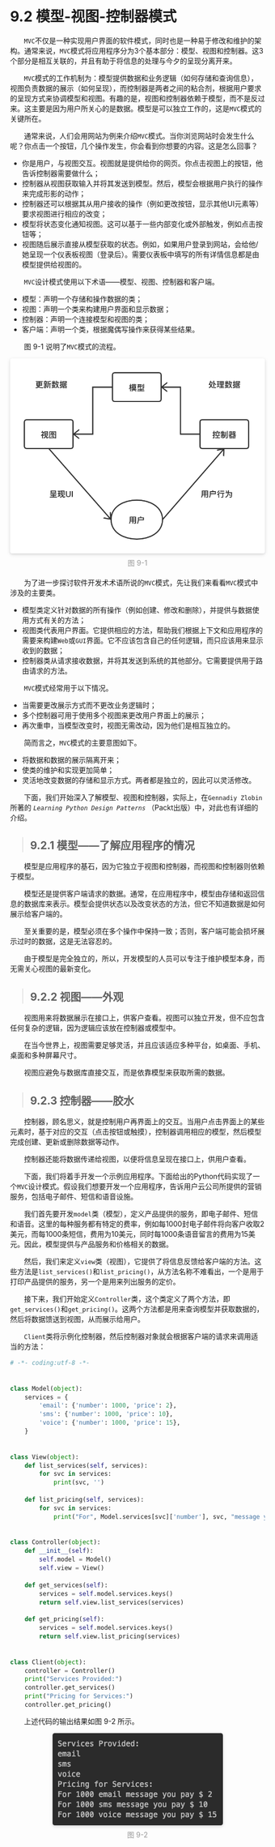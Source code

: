 9.2 模型-视图-控制器模式
===

&nbsp;&nbsp;&nbsp;&nbsp;&nbsp;&nbsp;&nbsp;`MVC`不仅是一种实现用户界面的软件模式，同时也是一种易于修改和维护的架构。通常来说，`MVC`模式将应用程序分为3个基本部分：模型、视图和控制器。这3个部分是相互关联的，并且有助于将信息的处理与今夕的呈现分离开来。

&nbsp;&nbsp;&nbsp;&nbsp;&nbsp;&nbsp;&nbsp;`MVC`模式的工作机制为：模型提供数据和业务逻辑（如何存储和查询信息），视图负责数据的展示（如何呈现），而控制器是两者之间的粘合剂，根据用户要求的呈现方式来协调模型和视图。有趣的是，视图和控制器依赖于模型，而不是反过来。这主要是因为用户所关心的是数据。模型是可以独立工作的，这是`MVC`模式的关键所在。

&nbsp;&nbsp;&nbsp;&nbsp;&nbsp;&nbsp;&nbsp;通常来说，人们会用网站为例来介绍`MVC`模式。当你浏览网站时会发生什么呢？你点击一个按钮，几个操作发生，你会看到你想要的内容。这是怎么回事？

* 你是用户，与视图交互。视图就是提供给你的网页。你点击视图上的按钮，他告诉控制器需要做什么；
* 控制器从视图获取输入并将其发送到模型。然后，模型会根据用户执行的操作来完成形影的动作；
* 控制器还可以根据其从用户接收的操作（例如更改按钮，显示其他UI元素等）要求视图进行相应的改变；
* 模型将状态变化通知视图。这可以基于一些内部变化或外部触发，例如点击按钮等；
* 视图随后展示直接从模型获取的状态。例如，如果用户登录到网站，会给他/她呈现一个仪表板视图（登录后）。需要仪表板中填写的所有详情信息都是由模型提供给视图的。

&nbsp;&nbsp;&nbsp;&nbsp;&nbsp;&nbsp;&nbsp;`MVC`设计模式使用以下术语——模型、视图、控制器和客户端。
* 模型：声明一个存储和操作数据的类；
* 视图：声明一个类来构建用户界面和显示数据；
* 控制器：声明一个连接模型和视图的类；
* 客户端：声明一个类，根据魔偶写操作来获得某些结果。

&nbsp;&nbsp;&nbsp;&nbsp;&nbsp;&nbsp;&nbsp;图 9-1 说明了`MVC`模式的流程。

<center>
    <img style="border-radius: 0.3125em;
    box-shadow: 0 2px 4px 0 rgba(34,36,38,.12),0 2px 10px 0 rgba(34,36,38,.08);" 
    src="../source/images/part9/9-1.png">
    <br>
    <div style="color:orange; border-bottom: 0px solid #d9d9d9;
    display: inline-block;
    color: #999;
    padding: 5px;">图 9-1</div>
</center>

&nbsp;&nbsp;&nbsp;&nbsp;&nbsp;&nbsp;&nbsp;为了进一步探讨软件开发术术语所说的`MVC`模式，先让我们来看看`MVC`模式中涉及的主要类。

* 模型类定义针对数据的所有操作（例如创建、修改和删除），并提供与数据使用方式有关的方法；
* 视图类代表用户界面。它提供相应的方法，帮助我们根据上下文和应用程序的需要来构建`Web`或`GUI`界面。它不应该包含自己的任何逻辑，而只应该用来显示收到的数据；
* 控制器类从请求接收数据，并将其发送到系统的其他部分。它需要提供用于路由请求的方法。

&nbsp;&nbsp;&nbsp;&nbsp;&nbsp;&nbsp;&nbsp;`MVC`模式经常用于以下情况。

* 当需要更改展示方式而不更改业务逻辑时；
* 多个控制器可用于使用多个视图来更改用户界面上的展示；
* 再次重申，当模型改变时，视图无需改动，因为他们是相互独立的。

&nbsp;&nbsp;&nbsp;&nbsp;&nbsp;&nbsp;&nbsp;简而言之，`MVC`模式的主要意图如下。

* 将数据和数据的展示隔离开来；
* 使类的维护和实现更加简单；
* 灵活地改变数据的存储和显示方式。两者都是独立的，因此可以灵活修改。

&nbsp;&nbsp;&nbsp;&nbsp;&nbsp;&nbsp;&nbsp;下面，我们开始深入了解模型、视图和控制器，实际上，在`Gennadiy Zlobin`所著的 *`Learning Python Design Patterns`* （Packt出版）中，对此也有详细的介绍。

> ## 9.2.1 模型——了解应用程序的情况

&nbsp;&nbsp;&nbsp;&nbsp;&nbsp;&nbsp;&nbsp;模型是应用程序的基石，因为它独立于视图和控制器，而视图和控制器则依赖于模型。

&nbsp;&nbsp;&nbsp;&nbsp;&nbsp;&nbsp;&nbsp;模型还是提供客户端请求的数据。通常，在应用程序中，模型由存储和返回信息的数据库来表示。模型会提供状态以及改变状态的方法，但它不知道数据是如何展示给客户端的。

&nbsp;&nbsp;&nbsp;&nbsp;&nbsp;&nbsp;&nbsp;至关重要的是，模型必须在多个操作中保持一致；否则，客户端可能会损坏展示过时的数据，这是无法容忍的。

&nbsp;&nbsp;&nbsp;&nbsp;&nbsp;&nbsp;&nbsp;由于模型是完全独立的，所以，开发模型的人员可以专注于维护模型本身，而无需关心视图的最新变化。

> ## 9.2.2 视图——外观

&nbsp;&nbsp;&nbsp;&nbsp;&nbsp;&nbsp;&nbsp;视图用来将数据展示在接口上，供客户查看。视图可以独立开发，但不应包含任何复杂的逻辑，因为逻辑应该放在控制器或模型中。

&nbsp;&nbsp;&nbsp;&nbsp;&nbsp;&nbsp;&nbsp;在当今世界上，视图需要足够灵活，并且应该适应多种平台，如桌面、手机、桌面和多种屏幕尺寸。

&nbsp;&nbsp;&nbsp;&nbsp;&nbsp;&nbsp;&nbsp;视图应避免与数据库直接交互，而是依靠模型来获取所需的数据。

> ## 9.2.3 控制器——胶水

&nbsp;&nbsp;&nbsp;&nbsp;&nbsp;&nbsp;&nbsp;控制器，顾名思义，就是控制用户再界面上的交互。当用户点击界面上的某些元素时，基于对应的交互（点击按钮或触摸），控制器调用相应的模型，然后模型完成创建、更新或删除数据等动作。

&nbsp;&nbsp;&nbsp;&nbsp;&nbsp;&nbsp;&nbsp;控制器还能将数据传递给视图，以便将信息呈现在接口上，供用户查看。

&nbsp;&nbsp;&nbsp;&nbsp;&nbsp;&nbsp;&nbsp;下面，我们将着手开发一个示例应用程序。下面给出的Python代码实现了一个`MVC`设计模式。假设我们想要开发一个应用程序，告诉用户云公司所提供的营销服务，包括电子邮件、短信和语音设施。

&nbsp;&nbsp;&nbsp;&nbsp;&nbsp;&nbsp;&nbsp;我们首先要开发`model`类（模型），定义产品提供的服务，即电子邮件、短信和语音。这里的每种服务都有特定的费率，例如每1000封电子邮件将向客户收取2美元，而每1000条短信，费用为10美元，同时每1000条语音留言的费用为15美元。因此，模型提供与产品服务和价格相关的数据。

&nbsp;&nbsp;&nbsp;&nbsp;&nbsp;&nbsp;&nbsp;然后，我们来定义`view`类（视图），它提供了将信息反馈给客户端的方法。这些方法是`list_services()`和`list_pricing()`，从方法名称不难看出，一个是用于打印产品提供的服务，另一个是用来列出服务的定价。

&nbsp;&nbsp;&nbsp;&nbsp;&nbsp;&nbsp;&nbsp;接下来，我们开始定义`Controller`类，这个类定义了两个方法，即`get_services()`和`get_pricing()`。这两个方法都是用来查询模型并获取数据的，然后将数据馈送到视图，从而展示给用户。

&nbsp;&nbsp;&nbsp;&nbsp;&nbsp;&nbsp;&nbsp;`Client`类将示例化控制器，然后控制器对象就会根据客户端的请求来调用适当的方法：

```python
# -*- coding:utf-8 -*-


class Model(object):
    services = {
        'email': {'number': 1000, 'price': 2},
        'sms': {'number': 1000, 'price': 10},
        'voice': {'number': 1000, 'price': 15},
    }


class View(object):
    def list_services(self, services):
        for svc in services:
            print(svc, '')

    def list_pricing(self, services):
        for svc in services:
            print("For", Model.services[svc]['number'], svc, "message you pay $", Model.services[svc]['price'])


class Controller(object):
    def __init__(self):
        self.model = Model()
        self.view = View()

    def get_services(self):
        services = self.model.services.keys()
        return self.view.list_services(services)

    def get_pricing(self):
        services = self.model.services.keys()
        return self.view.list_pricing(services)


class Client(object):
    controller = Controller()
    print("Services Provided:")
    controller.get_services()
    print("Pricing for Services:")
    controller.get_pricing()
```

&nbsp;&nbsp;&nbsp;&nbsp;&nbsp;&nbsp;&nbsp;上述代码的输出结果如图 9-2 所示。

<center>
    <img style="border-radius: 0.3125em;
    box-shadow: 0 2px 4px 0 rgba(34,36,38,.12),0 2px 10px 0 rgba(34,36,38,.08);" 
    src="../source/images/part9/9-2.png">
    <br>
    <div style="color:orange; border-bottom: 0px solid #d9d9d9;
    display: inline-block;
    color: #999;
    padding: 5px;">图 9-2</div>
</center>
